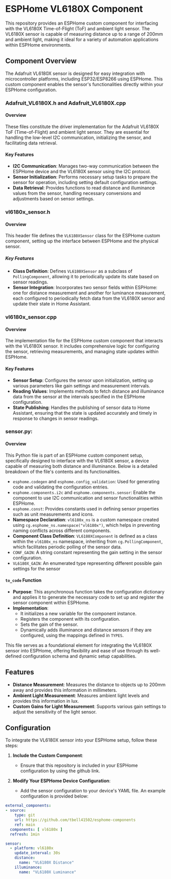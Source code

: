 # ESPHome VL6180X Component

This repository provides an ESPHome custom component for interfacing with the VL6180X Time-of-Flight (ToF) and ambient light sensor. The VL6180X sensor is capable of measuring distance up to a range of 200mm and ambient light, making it ideal for a variety of automation applications within ESPHome environments.

## Component Overview

The Adafruit VL6180X sensor is designed for easy integration with microcontroller platforms, including ESP32/ESP8266 using ESPHome. This custom component enables the sensor's functionalities directly within your ESPHome configuration.

### Adafruit_VL6180X.h and Adafruit_VL6180X.cpp

#### Overview
These files constitute the driver implementation for the Adafruit VL6180X ToF (Time-of-Flight) and ambient light sensor. They are essential for handling the low-level I2C communication, initializing the sensor, and facilitating data retrieval.

#### Key Features
- **I2C Communication**: Manages two-way communication between the ESPHome device and the VL6180X sensor using the I2C protocol.
- **Sensor Initialization**: Performs necessary setup tasks to prepare the sensor for operation, including setting default configuration settings.
- **Data Retrieval**: Provides functions to read distance and illuminance values from the sensor, handling necessary conversions and adjustments based on sensor settings.

### vl6180x_sensor.h

#### Overview
This header file defines the `VL6180XSensor` class for the ESPHome custom component, setting up the interface between ESPHome and the physical sensor.

##### Key Features
- **Class Definition**: Defines `VL6180XSensor` as a subclass of `PollingComponent`, allowing it to periodically update its state based on sensor readings.
- **Sensor Integration**: Incorporates two sensor fields within ESPHome: one for distance measurement and another for luminance measurement, each configured to periodically fetch data from the VL6180X sensor and update their state in Home Assistant.

### vl6180x_sensor.cpp

#### Overview
The implementation file for the ESPHome custom component that interacts with the VL6180X sensor. It includes comprehensive logic for configuring the sensor, retrieving measurements, and managing state updates within ESPHome.

#### Key Features
- **Sensor Setup**: Configures the sensor upon initialization, setting up various parameters like gain settings and measurement intervals.
- **Reading Values**: Implements methods to fetch distance and illuminance data from the sensor at the intervals specified in the ESPHome configuration.
- **State Publishing**: Handles the publishing of sensor data to Home Assistant, ensuring that the state is updated accurately and timely in response to changes in sensor readings.

### **sensor.py**:

#### Overview
This Python file is part of an ESPHome custom component setup, specifically designed to interface with the VL6180X sensor, a device capable of measuring both distance and illuminance. Below is a detailed breakdown of the file's contents and its functionalities.
- `esphome.codegen` and `esphome.config_validation`: Used for generating code and validating the configuration entries.
- `esphome.components.i2c` and `esphome.components.sensor`: Enable the component to use I2C communication and sensor functionalities within ESPHome.
- `esphome.const`: Provides constants used in defining sensor properties such as unit measurements and icons.
- **Namespace Declaration**: `vl6180x_ns` is a custom namespace created using `cg.esphome_ns.namespace("vl6180x")`, which helps in preventing naming conflicts across different components.
- **Component Class Definition**: `VL6180XComponent` is defined as a class within the `vl6180x_ns` namespace, inheriting from `cg.PollingComponent`, which facilitates periodic polling of the sensor data.
- `CONF_GAIN`: A string constant representing the gain setting in the sensor configuration.
- `VL6180X_GAIN`: An enumerated type representing different possible gain settings for the sensor

#### `to_code` Function
- **Purpose**: This asynchronous function takes the configuration dictionary and applies it to generate the necessary code to set up and register the sensor component within ESPHome.
- **Implementation**:
  - It initializes a new variable for the component instance.
  - Registers the component with its configuration.
  - Sets the gain of the sensor.
  - Dynamically adds illuminance and distance sensors if they are configured, using the mappings defined in `TYPES`.

This file serves as a foundational element for integrating the VL6180X sensor into ESPHome, offering flexibility and ease of use through its well-defined configuration schema and dynamic setup capabilities.

## Features

- **Distance Measurement**: Measures the distance to objects up to 200mm away and provides this information in millimeters.
- **Ambient Light Measurement**: Measures ambient light levels and provides this information in lux.
- **Custom Gains for Light Measurement**: Supports various gain settings to adjust the sensitivity of the light sensor.

## Configuration

To integrate the VL6180X sensor into your ESPHome setup, follow these steps:

1. **Include the Custom Component**:
   - Ensure that this repository is included in your ESPHome configuration by using the github link.

2. **Modify Your ESPHome Device Configuration**:
   - Add the sensor configuration to your device's YAML file. An example configuration is provided below:

```yaml
external_components:
- source:
    type: git
    url: https://github.com/tbell41502/esphome-components
    ref: main
  components: [ vl6180x ]
  refresh: 1min

sensor:
  - platform: vl6180x
    update_interval: 30s
    distance:
      name: "VL6180X Distance"
    illuminance:
      name: "VL6180X Luminance"